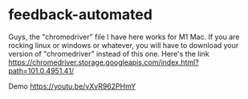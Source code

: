 # feedback-automated

Guys, the "chromedriver" file I have here works for M1 Mac. If you are rocking linux or windows or whatever, you will have to download your version of "chromedriver" instead of this one. Here's the link https://chromedriver.storage.googleapis.com/index.html?path=101.0.4951.41/


Demo
https://youtu.be/vXvR962PHmY
